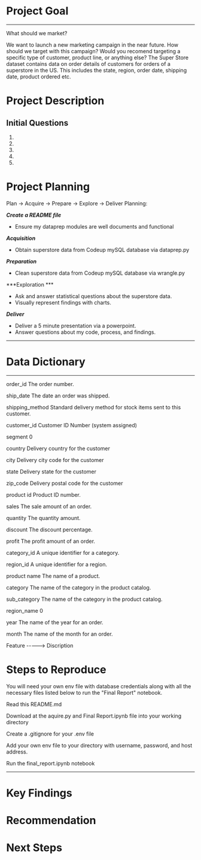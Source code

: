 # Project Goal
------------
What should we market?

We want to launch a new marketing campaign in the near future. How should we target with this campaign? Would you recomend targeting a specific type of customer, product line, or anything else?
The Super Store dataset contains data on order details of customers for orders of a superstore in the US. This includes the state, region, order date, shipping date, product ordered etc.

# Project Description



Initial Questions
-----------------
1.
2.
3.
4.
5.

# Project Planning
Plan -> Acquire -> Prepare -> Explore -> Deliver
Planning:

***Create a README file***
* Ensure my dataprep modules are well documents and functional

***Acquisition***

* Obtain superstore data from Codeup mySQL database via dataprep.py

***Preparation***

* Clean superstore data from Codeup mySQL database via wrangle.py


***Exploration ***

* Ask and answer statistical questions about the superstore data.
* Visually represent findings with charts. 

***Deliver***

* Deliver a 5 minute presentation via a powerpoint. 
* Answer questions about my code, process, and findings.

***

# Data Dictionary
--------------
order_id           The order number. 

ship_date          The date an order was shipped. 

shipping_method    Standard delivery method for stock items sent to this customer.  

customer_id        Customer ID Number (system assigned)

segment            0

country            Delivery country for the customer 

city               Delivery city code for the customer 

state              Delivery state for the customer 

zip_code           Delivery postal code for the customer 

product id         Product ID number. 

sales              The sale amount of an order. 

quantity           The quantity amount. 

discount           The discount percentage. 

profit             The profit amount of an order. 

category_id        A unique identifier for a category.

region_id          A unique identifier for a region. 

product name       The name of a product. 

category           The name of the category in the product catalog.

sub_category       The name of the category in the product catalog.

region_name        0

year               The name of the year for an order. 

month              The name of the month for an order. 

Feature -----> Discription

# Steps to Reproduce
You will need your own env file with database credentials along with all the necessary files listed below to run the "Final Report" notebook.

Read this README.md

Download at the aquire.py and Final Report.ipynb file into your working directory

Create a .gitignore for your .env file

Add your own env file to your directory with username, password, and host address.

Run the final_report.ipynb notebook

***

# Key Findings

# Recommendation

# Next Steps 